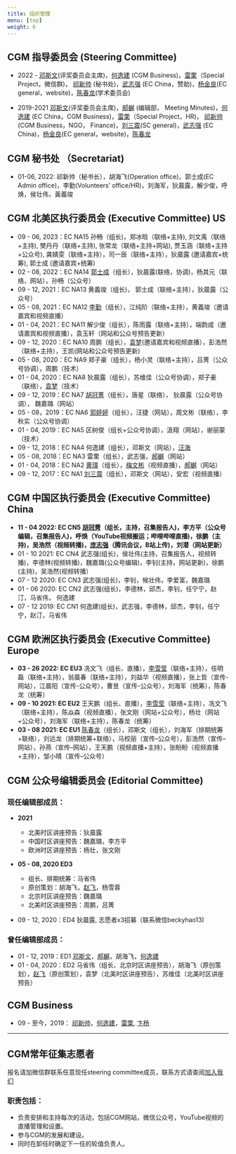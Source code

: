 ```yaml
---
title: 组织管理
menu: [top]
weight: 6
---
```


## CGM 指导委员会 (Steering Committee)
- 2022 - [邓斯文](http://plantandmicrobiology.berkeley.edu/profile/sdeng)(评奖委员会主席)，[何逸建](https://www.linkedin.com/in/yijian-he-72a7548b) (CGM Business)，[雷栗](https://twitter.com/lilei0051)（Special Project，微信群)， [祁新帅](https://www.linkedin.com/in/xinshuaiqi/) (秘书处)，[武志强](http://agis.caas.cn/rctd/yjtd/226826.htm) (EC China，赞助)，[杨金良](http://jyanglab.com/)(EC general，website)，[陈春龙](https://science.institut-curie.org/team-chen)(学术委员会)

- 2019-2021 [邓斯文](http://plantandmicrobiology.berkeley.edu/profile/sdeng)(评奖委员会主席)，[郝樾](https://yueyvettehao.github.io/) (编辑部， Meeting Minutes)，[何逸建](https://www.linkedin.com/in/yijian-he-72a7548b) (EC China，CGM Business)，[雷栗](https://twitter.com/lilei0051)（Special Project，HR)， [祁新帅](https://www.linkedin.com/in/xinshuaiqi/) (CGM Business，NGO， Finance)，[刘三震](https://www.plantgenomics.ksu.edu/liulab/)(SC general)，[武志强](http://agis.caas.cn/rctd/yjtd/226826.htm) (EC China)，[杨金良](http://jyanglab.com/)(EC general，website)，[陈春龙](https://science.institut-curie.org/team-chen)

## CGM 秘书处 （Secretariat)
- 01-06, 2022: 祁新帅（秘书长），胡海飞(Operation office)，郭士成(EC Admin office)，李勤(Volunteers’ office/HR)，刘海军，狄晨露，解少俊，呼焕，侯壮伟，黃義竣


## CGM 北美区执行委员会 (Executive Committee) US
- 09 - 06, 2023：EC NA15 孙畅（组长)，郑冰晗（联络+主持), 刘文禹（联络+主持), 樊丹丹（联络+主持), 张常龙（联络+主持+网站), 贾玉涵（联络+主持+公众号), 龚婧雯（联络+主持），司一辰（联络+主持），狄晨露 (邀请嘉宾+统筹), 郭士成 (邀请嘉宾+统筹)
- 02 - 08, 2022：EC NA14 [郭士成](https://shicheng-guo.github.io/about)（组长），狄晨露(联络，协调)，杨其元（联络，网站），孙畅（公众号）
- 09 - 12, 2021：EC NA13 黄義竣（组长)， 郭士成（联络+主持），狄晨露（公众号）
- 05 - 08, 2021：EC NA12 [李勤](https://qli.github.io/)（组长），江纯阶（联络+主持），黄義竣（邀请嘉宾和视频直播）
- 01 - 04, 2021：EC NA11 解少俊（组长），陈雨露（联络+主持），端韵成（邀请嘉宾和视频直播），袁玉轩（网站和公众号预告更新）
- 09 - 12, 2020：EC NA10 周鹏（组长），[袁梦](https://imengyuan.github.io/)(邀请嘉宾和视频直播），彭浩然（联络+主持），王凯(网站和公众号预告更新)
- 05 - 08, 2020：EC NA9 郑子豪（组长），杨小灵（联络+主持），吕菁（公众号协调），周鹏（技术）
- 01 - 04, 2020：EC NA8 狄晨露（组长），苏维佳（公众号协调），郑子豪（联络），[袁梦](https://imengyuan.github.io/)（技术）
- 09 - 12, 2019：EC NA7 [胡冠菁](https://huguanjing.github.io/about/)（组长），唐星（联络）， 狄晨露（公众号协调）， 魏嘉璐（网站）
- 05 - 08，2019：EC NA6 [郭婷婷](https://scholar.google.com/citations?user=4WYQNa4AAAAJ&hl=en)（组长），汪捷（网站），周文彬（联络），李秋实（公众号协调）
- 01 - 04, 2019：EC NA5 区树俊（组长+公众号协调），汲翔（网站），谢丽蒙（技术）
- 09 - 12, 2018：EC NA4 何逸建（组长），邓斯文（网站），[汪海](https://tangscholars.ciifad.cornell.edu/people/hai-wang/)
- 05 - 08, 2018：EC NA3 雷栗（组长），武志强，[郝樾](https://yueyvettehao.github.io/)（网站）
- 01 - 04, 2018：EC NA2 [黄璞](https://scholar.google.com/citations?user=r5cGFI8AAAAJ&hl=en)（组长），[梅文彬](https://wenbinmei.github.io/)（视频直播），[郝樾](https://yueyvettehao.github.io/)（网站）
- 09 - 12, 2017：EC NA1 [刘三震](http://plantgenomics.ksu.edu/liulab)（组长），邓斯文（网站），安宏（视频直播）

## CGM 中国区执行委员会 (Executive Committee) China
- **11 - 04 2022: EC CN5 [胡冠菁](https://huguanjing.github.io/)（组长，主持，召集报告人)，李方平（公众号编辑，召集报告人)，呼焕（YouTube视频搬运；哔哩哔哩直播)，徐鹏（主持)，吴浩然（视频转播)，[庞志强](https://www.researchgate.net/profile/Zhiqiang-Pang)（腾讯会议，B站上传)，刘潜（网站更新）**  
- 01 - 10 2021: EC CN4 武志强(组长)，侯壮伟(主持，召集报告人，视频转播)，李德林(视频转播)，魏嘉璐(公众号编辑)，李钊(主持，网站更新)，徐鹏(主持)，吴浩然(视频转播）  
- 07 - 12 2020: EC CN3 武志强(组长)，李钊，候壮伟，李爱富，魏嘉璐  
- 01 - 06 2020: EC CN2 武志强(组长)，李德林，邱杰，李钊，任宁宁，赵汀，马省伟， 何逸建  
- 07 - 12 2019: EC CN1 何逸建(组长)，武志强，李德林，邱杰，李钊，任宁宁，赵汀，马省伟  

## CGM 欧洲区执行委员会 (Executive Committee) Europe
- **03 - 26 2022: EC EU3**  冼文飞（组长、直播），[李雪莹](https://xueyingcli.weebly.com/)（联络+主持），任明磊（联络+主持），翁晨春（联络+主持），刘益华（视频直播），张上哲（宣传-网站），江晨阳（宣传-公众号），曹昱（宣传-公众号），刘海军（统筹），陈春龙（统筹）
- **09 - 10 2021: EC EU2**  王天鹏（组长、直播），[李雪莹](https://xueyingcli.weebly.com/)（联络+主持），冼文飞（联络+主持），陈焱森（视频直播），张文刚（网站+公众号），杨壮（网站+公众号），刘海军（联络+主持），陈春龙（统筹）
- **03 - 08 2021: EC EU1**  [陈春龙](https://science.institut-curie.org/team-chen)（组长），邓斯文（组长），刘海军（排期统筹+联络），刘远龙（排期统筹+联络），马校丽（宣传–公众号），彭浩然（宣传–网站），孙燕（宣传–网站），王天鹏（视频直播+主持），张盼盼（视频直播+主持），邹小晴（宣传–公众号）

## CGM 公众号编辑委员会 (Editorial Committee)

### 现任编辑部成员：
- **2021**
  - 北美时区讲座预告：狄晨露  
  - 中国时区讲座预告：魏嘉璐，李方平  
  - 欧洲时区讲座预告：杨壮，张文刚

- **05 - 08, 2020 ED3**
  - 组长、排期统筹：马省伟  
  - 原创策划：胡海飞，[赵飞](https://kaopubear.top)，杨雪蓉  
  - 北京时区讲座预告：魏嘉璐  
  - 北美时区讲座预告：周鹏，吕菁  
  
- 09 - 12, 2020：ED4 狄晨露, 志愿者x3招募（联系微信beckyhao13)

### 曾任编辑部成员：
- 01 - 12, 2019：ED1 [邓斯文](http://plantandmicrobiology.berkeley.edu/profile/sdeng)，[郝樾](https://yueyvettehao.github.io/)，胡海飞，[何逸建](https://www.linkedin.com/in/yijian-he-72a7548b)   
- 01 - 04, 2020：ED2 马省伟（组长、北京时区讲座预告），胡海飞（原创策划），[赵飞](https://kaopubear.top)（原创策划），袁梦（北美时区讲座预告），苏维佳（北美时区讲座预告）


## CGM **Business**
- 09 - 至今，2019： [祁新帅](https://www.linkedin.com/in/xinshuaiqi/)，[何逸建](https://www.linkedin.com/in/yijian-he-72a7548b)，[雷栗](https://twitter.com/lilei0051), [卞杨](https://www.linkedin.com/in/yang-bian-a540a026/)

------------------

## CGM常年征集志愿者 

报名请加微信群联系任意现任steering committee成员，联系方式请查阅[加入我们](https://cgmonline.co/subscribe/)

### 职责包括：
- 负责安排和主持每次的活动，包括CGM网站，微信公众号，YouTube视频的直播管理和设置。
- 参与CGM的发展和建设。
- 同时在卸任时确定下一任的轮值负责人。

